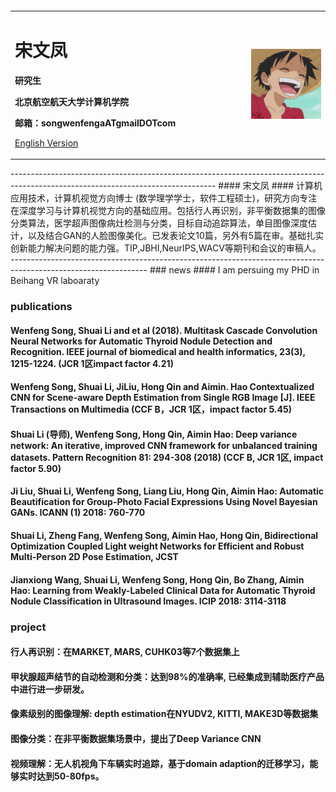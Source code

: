 <table border="0">
<div>
<table border="0">
  <tr>
    <td width="75%">
      <h1>宋文凤</h1>
      <p><b>研究生</b></p>
      <p><b>北京航空航天大学计算机学院</b></p>
      <p><b>邮箱：songwenfengaATgmailDOTcom</b></p>
         <p><a href="/index-en.html">English Version</a></p>
    </td>
    <td width="25%">
      <img src="/zhengjianzhao.jpg" width="100%">
    </td>
  </tr>
</table>
</div>
---------------------------------------------------------------------------------------------------------------------------------
#### 宋文凤
#### 计算机应用技术，计算机视觉方向博士 (数学理学学士，软件工程硕士)，研究方向专注在深度学习与计算机视觉方向的基础应用。包括行人再识别，非平衡数据集的图像分类算法，医学超声图像病灶检测与分类，目标自动追踪算法，单目图像深度估计，以及结合GAN的人脸图像美化。已发表论文10篇，另外有5篇在审。基础扎实创新能力解决问题的能力强。TIP,JBHI,NeurIPS,WACV等期刊和会议的审稿人。
  ----------------------------------------------------------------------------------------------------------------
###  news
#### I am persuing my PHD in Beihang VR laboaraty

### publications
#### Wenfeng Song, Shuai Li and et al (2018). Multitask Cascade Convolution Neural Networks for Automatic Thyroid Nodule Detection and Recognition. IEEE journal of biomedical and health informatics, 23(3), 1215-1224. (JCR 1区impact factor 4.21)
#### Wenfeng Song, Shuai Li, JiLiu, Hong Qin and Aimin. Hao Contextualized CNN for Scene-aware Depth Estimation from Single RGB Image [J]. IEEE Transactions on Multimedia (CCF B，JCR 1区，impact factor 5.45)
#### Shuai Li (导师), Wenfeng Song, Hong Qin, Aimin Hao: Deep variance network: An iterative, improved CNN framework for unbalanced training datasets. Pattern Recognition 81: 294-308 (2018) (CCF B, JCR 1区, impact factor 5.90)
#### Ji Liu, Shuai Li, Wenfeng Song, Liang Liu, Hong Qin, Aimin Hao: Automatic Beautification for Group-Photo Facial Expressions Using Novel Bayesian GANs. ICANN (1) 2018: 760-770
#### Shuai Li, Zheng Fang, Wenfeng Song, Aimin Hao, Hong Qin, Bidirectional Optimization Coupled Light weight Networks for Efficient and Robust Multi-Person 2D Pose Estimation, JCST
#### Jianxiong Wang, Shuai Li, Wenfeng Song, Hong Qin, Bo Zhang, Aimin Hao: Learning from Weakly-Labeled Clinical Data for Automatic Thyroid Nodule Classification in Ultrasound Images. ICIP 2018: 3114-3118

### project
#### 行人再识别：在MARKET, MARS, CUHK03等7个数据集上
#### 甲状腺超声结节的自动检测和分类：达到98%的准确率, 已经集成到辅助医疗产品中进行进一步研发。
#### 像素级别的图像理解: depth estimation在NYUDV2, KITTI, MAKE3D等数据集
#### 图像分类：在非平衡数据集场景中，提出了Deep Variance CNN
#### 视频理解：无人机视角下车辆实时追踪，基于domain adaption的迁移学习，能够实时达到50-80fps。
